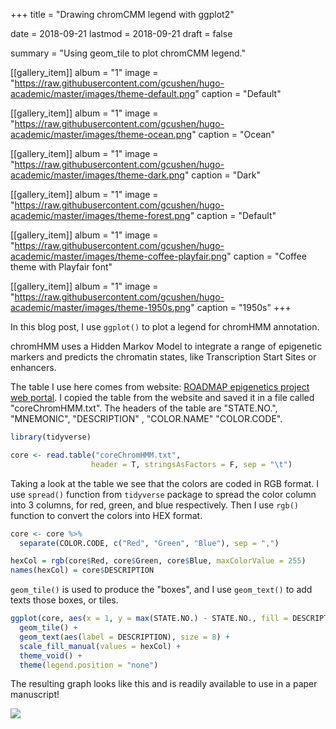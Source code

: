 +++
title = "Drawing chromCMM legend with ggplot2"

date = 2018-09-21
lastmod = 2018-09-21
draft = false

summary = "Using geom_tile to plot chromCMM legend."

[[gallery_item]]
album = "1"
image = "https://raw.githubusercontent.com/gcushen/hugo-academic/master/images/theme-default.png"
caption = "Default"

[[gallery_item]]
album = "1"
image = "https://raw.githubusercontent.com/gcushen/hugo-academic/master/images/theme-ocean.png"
caption = "Ocean"

[[gallery_item]]
album = "1"
image = "https://raw.githubusercontent.com/gcushen/hugo-academic/master/images/theme-dark.png"
caption = "Dark"

[[gallery_item]]
album = "1"
image = "https://raw.githubusercontent.com/gcushen/hugo-academic/master/images/theme-forest.png"
caption = "Default"

[[gallery_item]]
album = "1"
image = "https://raw.githubusercontent.com/gcushen/hugo-academic/master/images/theme-coffee-playfair.png"
caption = "Coffee theme with Playfair font"

[[gallery_item]]
album = "1"
image = "https://raw.githubusercontent.com/gcushen/hugo-academic/master/images/theme-1950s.png"
caption = "1950s"
+++

In this blog post, I use `ggplot()` to plot a legend for chromHMM annotation.

chromHMM uses a Hidden Markov Model to integrate a range of epigenetic markers and predicts the chromatin states, like Transcription Start Sites or enhancers.

The table I use here comes from website: [ROADMAP epigenetics project web portal](https://egg2.wustl.edu/roadmap/web_portal/chr_state_learning.html). I copied the table from the website and saved it in a file called "coreChromHMM.txt". The headers of the table are  "STATE.NO.", "MNEMONIC", "DESCRIPTION" , "COLOR.NAME"  "COLOR.CODE".

```r
library(tidyverse)

core <- read.table("coreChromHMM.txt",
                  header = T, stringsAsFactors = F, sep = "\t")
```

Taking a look at the table we see that the colors are coded in RGB format. I use `spread()` function from `tidyverse` package to spread the color column into 3 columns, for red, green, and blue respectively. Then I use `rgb()` function to convert the colors into HEX format.

```r
core <- core %>% 
  separate(COLOR.CODE, c("Red", "Green", "Blue"), sep = ",")

hexCol = rgb(core$Red, core$Green, core$Blue, maxColorValue = 255)
names(hexCol) = core$DESCRIPTION
```

`geom_tile()` is used to produce the "boxes", and I use `geom_text()` to add texts those boxes, or tiles.

```r
ggplot(core, aes(x = 1, y = max(STATE.NO.) - STATE.NO., fill = DESCRIPTION)) +
  geom_tile() +
  geom_text(aes(label = DESCRIPTION), size = 8) +
  scale_fill_manual(values = hexCol) +
  theme_void() +
  theme(legend.position = "none")
```

The resulting graph looks like this and is readily available to use in a paper manuscript!

![](/img/chromHMMLegend.png)

